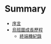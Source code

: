 # Summary

* [序言](README.md)
* [烏班圖成長歷程](content/ubuntu_experience/README.md)
  * [終端機紀錄](content/ubuntu_experience/command_recode.md)


